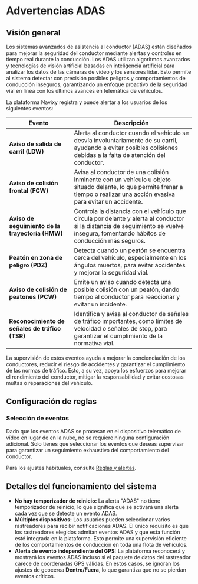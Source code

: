 # Advertencias ADAS

## Visión general

Los sistemas avanzados de asistencia al conductor (ADAS) están diseñados para mejorar la seguridad del conductor mediante alertas y controles en tiempo real durante la conducción. Los ADAS utilizan algoritmos avanzados y tecnologías de visión artificial basadas en inteligencia artificial para analizar los datos de las cámaras de vídeo y los sensores lidar. Esto permite al sistema detectar con precisión posibles peligros y comportamientos de conducción inseguros, garantizando un enfoque proactivo de la seguridad vial en línea con los últimos avances en telemática de vehículos.

La plataforma Navixy registra y puede alertar a los usuarios de los siguientes eventos:

| **Evento**                                       | **Descripción**                                                                                                                                                                      |
| ------------------------------------------------ | ------------------------------------------------------------------------------------------------------------------------------------------------------------------------------------ |
| **Aviso de salida de carril (LDW)**              | Alerta al conductor cuando el vehículo se desvía involuntariamente de su carril, ayudando a evitar posibles colisiones debidas a la falta de atención del conductor.                 |
| **Aviso de colisión frontal (FCW)**              | Avisa al conductor de una colisión inminente con un vehículo u objeto situado delante, lo que permite frenar a tiempo o realizar una acción evasiva para evitar un accidente.        |
| **Aviso de seguimiento de la trayectoria (HMW)** | Controla la distancia con el vehículo que circula por delante y alerta al conductor si la distancia de seguimiento se vuelve insegura, fomentando hábitos de conducción más seguros. |
| **Peatón en zona de peligro (PDZ)**              | Detecta cuando un peatón se encuentra cerca del vehículo, especialmente en los ángulos muertos, para evitar accidentes y mejorar la seguridad vial.                                  |
| **Aviso de colisión de peatones (PCW)**          | Emite un aviso cuando detecta una posible colisión con un peatón, dando tiempo al conductor para reaccionar y evitar un incidente.                                                   |
| **Reconocimiento de señales de tráfico (TSR)**   | Identifica y avisa al conductor de señales de tráfico importantes, como límites de velocidad o señales de stop, para garantizar el cumplimiento de la normativa vial.                |

La supervisión de estos eventos ayuda a mejorar la concienciación de los conductores, reducir el riesgo de accidentes y garantizar el cumplimiento de las normas de tráfico. Esto, a su vez, apoya los esfuerzos para mejorar el rendimiento del conductor, mitigar la responsabilidad y evitar costosas multas o reparaciones del vehículo.

## Configuración de reglas

### Selección de eventos

Dado que los eventos ADAS se procesan en el dispositivo telemático de vídeo en lugar de en la nube, no se requiere ninguna configuración adicional. Solo tienes que seleccionar los eventos que deseas supervisar para garantizar un seguimiento exhaustivo del comportamiento del conductor.

Para los ajustes habituales, consulte [Reglas y alertas](../../../guia-del-usuario/reglas-y-alertas/).

## Detalles del funcionamiento del sistema

* **No hay temporizador de reinicio:** La alerta "ADAS" no tiene temporizador de reinicio, lo que significa que se activará una alerta cada vez que se detecte un evento ADAS.
* **Múltiples dispositivos:** Los usuarios pueden seleccionar varios rastreadores para recibir notificaciones ADAS. El único requisito es que los rastreadores elegidos admitan eventos ADAS y que esta función esté integrada en la plataforma. Esto permite una supervisión eficiente de los comportamientos de conducción en toda una flota de vehículos.
* **Alerta de evento independiente del GPS:** La plataforma reconocerá y mostrará los eventos ADAS incluso si el paquete de datos del rastreador carece de coordenadas GPS válidas. En estos casos, se ignoran los ajustes de geocerca **Dentro/Fuera**, lo que garantiza que no se pierdan eventos críticos.

